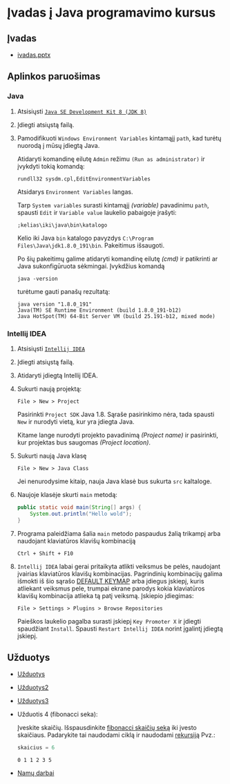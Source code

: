 # Įvadas į Java programavimo kursus

## Įvadas
- [ivadas.pptx](ivadas.pptx)

## Aplinkos paruošimas

### Java

1. Atsisiųsti [`Java SE Development Kit 8 (JDK 8)`](https://www.oracle.com/technetwork/java/javase/downloads/jdk8-downloads-2133151.html)
2. Įdiegti atsiųstą failą.
3. Pamodifikuoti `Windows Environment Variables` kintamąjį `path`, kad turėtų nuorodą į mūsų įdiegtą Java. 

    Atidaryti komandinę eilutę `Admin` režimu `(Run as administrator)` ir įvykdyti tokią komandą: 
    
    ```
    rundll32 sysdm.cpl,EditEnvironmentVariables
    ``` 
    
    Atsidarys `Environment Variables` langas. 
    
    Tarp `System variables` surasti kintamąjį *(variable)* pavadinimu `path`, spausti `Edit` ir `Variable value` laukelio pabaigoje įrašyti: 
    ```
    ;kelias\iki\java\bin\katalogo
    ```
    Kelio iki Java `bin` katalogo pavyzdys `C:\Program Files\Java\jdk1.8.0_191\bin`. Pakeitimus išsaugoti. 
    
    Po šių pakeitimų galime atidaryti komandinę eilutę *(cmd)* ir patikrinti ar Java sukonfigūruota sėkmingai. Įvykdžius komandą 
    ```
    java -version
    ``` 
    turėtume gauti panašų rezultatą:
    ```
    java version "1.8.0_191"
    Java(TM) SE Runtime Environment (build 1.8.0_191-b12)
    Java HotSpot(TM) 64-Bit Server VM (build 25.191-b12, mixed mode)
    ```

### Intellij IDEA

1. Atsisiųsti [`Intellij IDEA`](https://www.jetbrains.com/idea/download/#section=windows)

2. Įdiegti atsiųstą failą.

3. Atidaryti įdiegtą Intellij IDEA.

4. Sukurti naują projektą:
    ```
    File > New > Project
    ```
    Pasirinkti `Project SDK` Java 1.8. Sąraše pasirinkimo nėra, tada spausti `New` ir nurodyti vietą, kur yra įdiegta Java. 
    
    Kitame lange nurodyti projekto pavadinimą *(Project name)* ir pasirinkti, kur projektas bus saugomas *(Project location)*.

5. Sukurti naują Java klasę
    ```
    File > New > Java Class
    ```
    Jei nenurodysime kitaip, nauja Java klasė bus sukurta `src` kaltaloge.

6. Naujoje klasėje skurti `main` metodą:

    ```java
    public static void main(String[] args) {
        System.out.println("Hello wold");
    }
    ```

7. Programa paleidžiama šalia `main` metodo paspaudus žalią trikampį arba naudojant klaviatūros klavišų kombinaciją 
    ```
    Ctrl + Shift + F10
    ```

8. `Intellij IDEA` labai gerai pritaikyta atlikti veiksmus be pelės, naudojant įvairias klaviatūros klavišų kombinacijas. Pagrindinių kombinacijų galima išmokti iš šio sąrašo [DEFAULT KEYMAP](https://resources.jetbrains.com/storage/products/intellij-idea/docs/IntelliJIDEA_ReferenceCard.pdf) 
arba įdiegus įskiepį, kuris atliekant veiksmus pele, trumpai ekrane parodys kokia klaviatūros klavišų kombinacija atlieka tą patį veiksmą. Įskiepio įdiegimas:
    ```
    File > Settings > Plugins > Browse Repositories
    ```
    Paieškos laukelio pagalba surasti įskiepį `Key Promoter X` ir įdiegti spaudžiant `Install`. Spausti `Restart Intellij IDEA` norint įgalintį įdiegtą įskiepį.

## Užduotys
- [Užduotys](uzduotys/uzduotys1.pdf)
- [Užduotys2](uzduotys/uzduotys2.pdf)
- [Užduotys3](uzduotys/uzduotys3.pdf)
- Užduotis 4 (fibonacci seka):

    Įveskite skaičių. 
    Išspausdinkite [fibonacci skaičių seką](https://en.wikipedia.org/wiki/Fibonacci_number) iki įvesto skaičiaus. 
    Padarykite tai naudodami ciklą ir naudodami [rekursiją](https://en.wikipedia.org/wiki/Recursion_(computer_science))
    Pvz.: 
    ```java
    skaicius = 6
    ```
    ```
    0 1 1 2 3 5 
    ```

- [Namų darbai](uzduotys/nd1.pdf)
